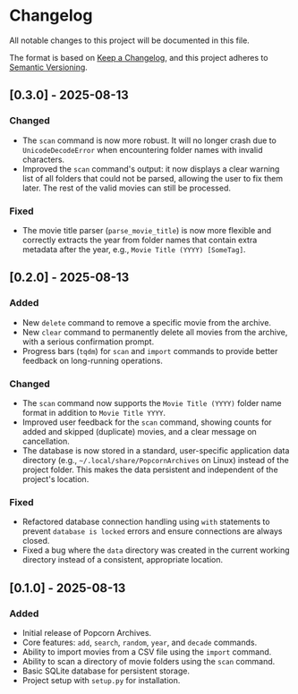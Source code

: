 # Changelog

All notable changes to this project will be documented in this file.

The format is based on [Keep a Changelog](https://keepachangelog.com/en/1.0.0/),
and this project adheres to [Semantic Versioning](https://semver.org/spec/v2.0.0.html).

## [0.3.0] - 2025-08-13

### Changed
- The `scan` command is now more robust. It will no longer crash due to `UnicodeDecodeError` when encountering folder names with invalid characters.
- Improved the `scan` command's output: it now displays a clear warning list of all folders that could not be parsed, allowing the user to fix them later. The rest of the valid movies can still be processed.

### Fixed
- The movie title parser (`parse_movie_title`) is now more flexible and correctly extracts the year from folder names that contain extra metadata after the year, e.g., `Movie Title (YYYY) [SomeTag]`.

## [0.2.0] - 2025-08-13

### Added
- New `delete` command to remove a specific movie from the archive.
- New `clear` command to permanently delete all movies from the archive, with a serious confirmation prompt.
- Progress bars (`tqdm`) for `scan` and `import` commands to provide better feedback on long-running operations.

### Changed
- The `scan` command now supports the `Movie Title (YYYY)` folder name format in addition to `Movie Title YYYY`.
- Improved user feedback for the `scan` command, showing counts for added and skipped (duplicate) movies, and a clear message on cancellation.
- The database is now stored in a standard, user-specific application data directory (e.g., `~/.local/share/PopcornArchives` on Linux) instead of the project folder. This makes the data persistent and independent of the project's location.

### Fixed
- Refactored database connection handling using `with` statements to prevent `database is locked` errors and ensure connections are always closed.
- Fixed a bug where the `data` directory was created in the current working directory instead of a consistent, appropriate location.

## [0.1.0] - 2025-08-13

### Added
- Initial release of Popcorn Archives.
- Core features: `add`, `search`, `random`, `year`, and `decade` commands.
- Ability to import movies from a CSV file using the `import` command.
- Ability to scan a directory of movie folders using the `scan` command.
- Basic SQLite database for persistent storage.
- Project setup with `setup.py` for installation.